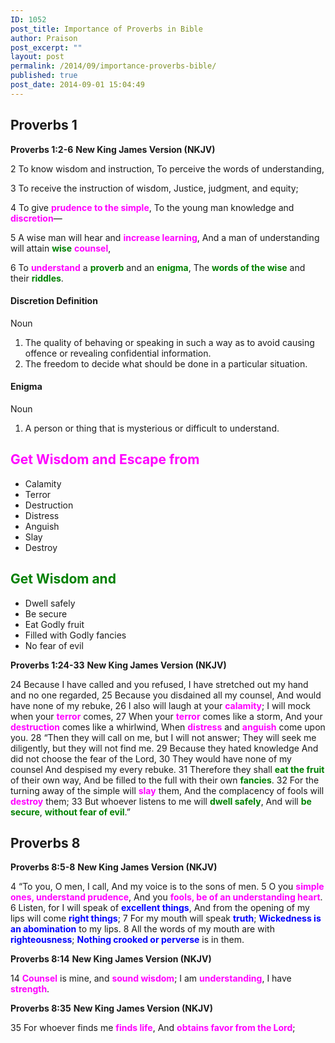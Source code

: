```yaml
---
ID: 1052
post_title: Importance of Proverbs in Bible
author: Praison
post_excerpt: ""
layout: post
permalink: /2014/09/importance-proverbs-bible/
published: true
post_date: 2014-09-01 15:04:49
---
```

<h2>Proverbs 1</h2>
<strong>Proverbs 1:2-6</strong>
<strong> New King James Version (NKJV)</strong>

2 To know wisdom and instruction,
To perceive the words of understanding,

3 To receive the instruction of wisdom,
Justice, judgment, and equity;

4 To give <span style="color: #ff00ff;"><strong>prudence to the simple</strong></span>,
To the young man knowledge and <span style="color: #ff00ff;"><strong>discretion</strong></span>—

5 A wise man will hear and <span style="color: #ff00ff;"><strong>increase learning</strong></span>,
And a man of understanding will attain <span style="color: #008000;"><strong>wise</strong> </span><span style="color: #ff00ff;"><strong>counsel</strong></span>,

6 To <span style="color: #ff00ff;"><strong>understand</strong> </span>a <span style="color: #008000;"><strong>proverb</strong> </span>and an <span style="color: #008000;"><strong>enigma</strong></span>,
The <span style="color: #008000;"><strong>words of the wise</strong></span> and their <span style="color: #008000;"><strong>riddles</strong></span>.
<h4>Discretion Definition</h4>
Noun
<ol>
	<li>The quality of behaving or speaking in such a way as to avoid causing offence or revealing confidential information.</li>
	<li>The freedom to decide what should be done in a particular situation.</li>
</ol>
<h4>Enigma</h4>
Noun
<ol>
	<li>A person or thing that is mysterious or difficult to understand.</li>
</ol>
<h2><span style="color: #ff00ff;">Get Wisdom and Escape from</span></h2>
<ul>
	<li>Calamity</li>
	<li>Terror</li>
	<li>Destruction</li>
	<li>Distress</li>
	<li>Anguish</li>
	<li>Slay</li>
	<li>Destroy</li>
</ul>
<h2><span style="color: #008000;">Get Wisdom and </span></h2>
<ul>
	<li>Dwell safely</li>
	<li>Be secure</li>
	<li>Eat Godly fruit</li>
	<li>Filled with Godly fancies</li>
	<li>No fear of evil</li>
</ul>
<strong>Proverbs 1:24-33</strong>
<strong>New King James Version (NKJV)</strong>

24 Because I have called and you refused,
I have stretched out my hand and no one regarded,
25 Because you disdained all my counsel,
And would have none of my rebuke,
26 I also will laugh at your <strong><span style="color: #ff00ff;">calamity</span></strong>;
I will mock when your <span style="color: #ff00ff;"><strong>terror</strong> </span>comes,
27 When your <span style="color: #ff00ff;"><strong>terror</strong> </span>comes like a storm,
And your <span style="color: #ff00ff;"><strong>destruction</strong> </span>comes like a whirlwind,
When <span style="color: #ff00ff;"><strong>distress</strong> </span>and <span style="color: #ff00ff;"><strong>anguish</strong> </span>come upon you.
28 “Then they will call on me, but I will not answer;
They will seek me diligently, but they will not find me.
29 Because they hated knowledge
And did not choose the fear of the Lord,
30 They would have none of my counsel
And despised my every rebuke.
31 Therefore they shall <span style="color: #008000;"><strong>eat the fruit</strong></span> of their own way,
And be filled to the full with their own <span style="color: #008000;"><strong>fancies</strong></span>.
32 For the turning away of the simple will <span style="color: #ff00ff;"><strong>slay</strong> </span>them,
And the complacency of fools will <span style="color: #ff00ff;"><strong>destroy</strong> </span>them;
33 But whoever listens to me will <span style="color: #008000;"><strong>dwell safely</strong></span>,
And will <span style="color: #008000;"><strong>be secure</strong></span>, <span style="color: #008000;"><strong>without fear of evil</strong></span>.”
<h2>Proverbs 8</h2>
<strong>Proverbs 8:5-8</strong>
<strong> New King James Version (NKJV)</strong>

4 “To you, O men, I call,
And my voice is to the sons of men.
5 O you <span style="color: #ff00ff;"><strong>simple ones, understand prudence</strong></span>,
And you <span style="color: #ff00ff;"><strong>fools, be of an understanding heart</strong></span>.
6 Listen, for I will speak of <span style="color: #0000ff;"><strong>excellent things</strong></span>,
And from the opening of my lips will come <span style="color: #0000ff;"><strong>right things</strong></span>;
7 For my mouth will speak <span style="color: #0000ff;"><strong>truth</strong></span>;
<span style="color: #0000ff;"><strong>Wickedness is an abomination</strong></span> to my lips.
8 All the words of my mouth are with <span style="color: #0000ff;"><strong>righteousness</strong></span>;
<span style="color: #0000ff;"><strong>Nothing crooked or perverse</strong></span> is in them.

<strong>Proverbs 8:14</strong>
<strong> New King James Version (NKJV)</strong>

14 <span style="color: #ff00ff;"><strong>Counsel</strong> </span>is mine, and <span style="color: #ff00ff;"><strong>sound wisdom</strong></span>;
I am <span style="color: #ff00ff;"><strong>understanding</strong></span>, I have <span style="color: #ff00ff;"><strong>strength</strong></span>.

<strong>Proverbs 8:35</strong>
<strong> New King James Version (NKJV)</strong>

35 For whoever finds me <span style="color: #ff00ff;"><strong>finds life</strong></span>,
And <span style="color: #ff00ff;"><strong>obtains favor from the Lord</strong></span>;